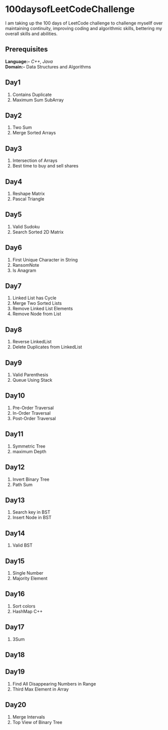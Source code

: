 # 100daysofLeetCodeChallenge

I am taking up the 100 days of LeetCode challenge to challenge mysellf over maintaining continuity, improving coding and algorithmic skills, bettering my overall skills and abilities.

## Prerequisites

**Language:-** _C++, Java_ \
**Domain:-** Data Structures and Algorithms

## Day1

1. Contains Duplicate
2. Maximum Sum SubArray

## Day2

1. Two Sum
2. Merge Sorted Arrays

## Day3

1. Intersection of Arrays
2. Best time to buy and sell shares

## Day4

1. Reshape Matrix
2. Pascal Triangle

## Day5

1. Valid Sudoku
2. Search Sorted 2D Matrix

## Day6

1. First Unique Character in String
2. RansomNote
3. Is Anagram

## Day7

1. Linked List has Cycle
2. Merge Two Sorted Lists
3. Remove Linked List Elements
4. Remove Node from List

## Day8

1. Reverse LinkedList
2. Delete Duplicates from LinkedList

## Day9

1. Valid Parenthesis
2. Queue Using Stack

## Day10

1. Pre-Order Traversal
2. In-Order Traversal
3. Post-Order Traversal

## Day11

1. Symmetric Tree
2. maximum Depth

## Day12

1. Invert Binary Tree
2. Path Sum

## Day13

1. Search key in BST
2. Insert Node in BST

## Day14

1. Valid BST

## Day15

1. Single Number
2. Majority Element

## Day16

1. Sort colors
2. HashMap C++

## Day17

1. 3Sum

## Day18


## Day19
1. Find All Disappearing Numbers in Range
2. Third Max Element in Array

## Day20
1. Merge Intervals
2. Top View of Binary Tree